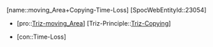 ﻿---
type: TrizContradiction
aliases:
- moving_Area+Copying-Time-Loss
license: CC BY-SA 4.0
copyright: https://github.com/SpocWeb
IsDeleted: false
IsReadOnly: false
Confidential: public
tags: 
- Triz/Contradiction
---
[name::moving_Area+Copying-Time-Loss]
[SpocWebEntityId::23054]
+ [pro::[Triz-moving_Area](tech/Triz/Parameter/Triz-moving_Area.md)]
[Triz-Principle::[Triz-Copying](tech/Triz/Principle/Triz-Copying.md)]
- [con::Time-Loss]

